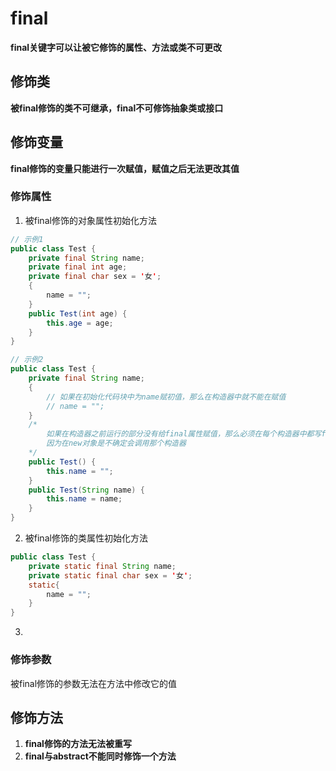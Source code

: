 # final

**final关键字可以让被它修饰的属性、方法或类不可更改**

## 修饰类

**被final修饰的类不可继承，final不可修饰抽象类或接口**

## 修饰变量

**final修饰的变量只能进行一次赋值，赋值之后无法更改其值**

### 修饰属性

1. 被final修饰的对象属性初始化方法
```java
// 示例1
public class Test {
    private final String name;
    private final int age;
    private final char sex = '女';
    {
        name = "";
    }
    public Test(int age) {
        this.age = age;
    }
}
```

```java
// 示例2
public class Test {
    private final String name;
    {
        // 如果在初始化代码块中为name赋初值，那么在构造器中就不能在赋值
        // name = "";
    }
    /* 
        如果在构造器之前运行的部分没有给final属性赋值，那么必须在每个构造器中都写final类型属性的赋值语句
        因为在new对象是不确定会调用那个构造器
    */
    public Test() {
        this.name = "";
    }
    public Test(String name) {
        this.name = name;
    }
}
```

2. 被final修饰的类属性初始化方法
```java
public class Test {
    private static final String name;
    private static final char sex = '女';
    static{
        name = "";
    }
}
```

3. 

### 修饰参数

被final修饰的参数无法在方法中修改它的值

## 修饰方法

1. **final修饰的方法无法被重写**
2. **final与abstract不能同时修饰一个方法**
